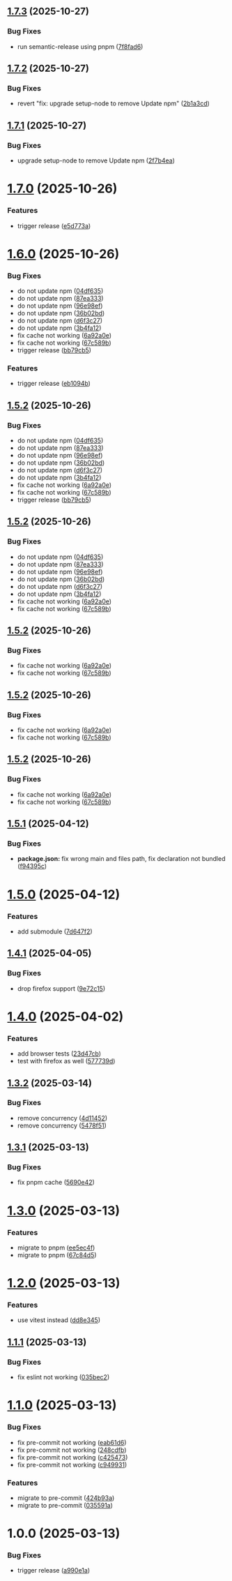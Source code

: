 ## [1.7.3](https://github.com/34j/create-minimal-package/compare/v1.7.2...v1.7.3) (2025-10-27)


### Bug Fixes

* run semantic-release using pnpm ([7f8fad6](https://github.com/34j/create-minimal-package/commit/7f8fad62bc3fb51d1dab150987a678ac4c4528b7))

## [1.7.2](https://github.com/34j/create-minimal-package/compare/v1.7.1...v1.7.2) (2025-10-27)


### Bug Fixes

* revert "fix: upgrade setup-node to remove Update npm" ([2b1a3cd](https://github.com/34j/create-minimal-package/commit/2b1a3cdda5d2d16721e5d0a70b8ae0f12c8427b3))

## [1.7.1](https://github.com/34j/create-minimal-package/compare/v1.7.0...v1.7.1) (2025-10-27)


### Bug Fixes

* upgrade setup-node to remove Update npm ([2f7b4ea](https://github.com/34j/create-minimal-package/commit/2f7b4ea7b09d396646921676dd5d4b82b3b96860))

# [1.7.0](https://github.com/34j/create-minimal-package/compare/v1.6.0...v1.7.0) (2025-10-26)


### Features

* trigger release ([e5d773a](https://github.com/34j/create-minimal-package/commit/e5d773aac39c91e0f3d67696a4d264524de5b86b))

# [1.6.0](https://github.com/34j/create-minimal-package/compare/v1.5.1...v1.6.0) (2025-10-26)


### Bug Fixes

* do not update npm ([04df635](https://github.com/34j/create-minimal-package/commit/04df635a33c67a7c760fc5ea8a1ed3773ce7f6a4))
* do not update npm ([87ea333](https://github.com/34j/create-minimal-package/commit/87ea33308449554b0e8281f503b0678278c5d962))
* do not update npm ([96e98ef](https://github.com/34j/create-minimal-package/commit/96e98ef6b6518873d76eb4f86fdaf8ced3b943ad))
* do not update npm ([36b02bd](https://github.com/34j/create-minimal-package/commit/36b02bdee82343c6afa9a46526651c9d45aad6a3))
* do not update npm ([d6f3c27](https://github.com/34j/create-minimal-package/commit/d6f3c27d28d9a4790bb5029cf49b9824d2e34b32))
* do not update npm ([3b4fa12](https://github.com/34j/create-minimal-package/commit/3b4fa12f02a76d4ab20b6239b39b53ce93a0bd27))
* fix cache not working ([6a92a0e](https://github.com/34j/create-minimal-package/commit/6a92a0e3aeff557911e7bf432591a2325586c7ca))
* fix cache not working ([67c589b](https://github.com/34j/create-minimal-package/commit/67c589b20feed3d21f93a6c27e6d17f457cc1508))
* trigger release ([bb79cb5](https://github.com/34j/create-minimal-package/commit/bb79cb547f5a8d2284ba48c155b90042cb8ae25e))


### Features

* trigger release ([eb1094b](https://github.com/34j/create-minimal-package/commit/eb1094b2b3bc95b8094510a4bab7e8f7da5b0a1d))

## [1.5.2](https://github.com/34j/create-minimal-package/compare/v1.5.1...v1.5.2) (2025-10-26)


### Bug Fixes

* do not update npm ([04df635](https://github.com/34j/create-minimal-package/commit/04df635a33c67a7c760fc5ea8a1ed3773ce7f6a4))
* do not update npm ([87ea333](https://github.com/34j/create-minimal-package/commit/87ea33308449554b0e8281f503b0678278c5d962))
* do not update npm ([96e98ef](https://github.com/34j/create-minimal-package/commit/96e98ef6b6518873d76eb4f86fdaf8ced3b943ad))
* do not update npm ([36b02bd](https://github.com/34j/create-minimal-package/commit/36b02bdee82343c6afa9a46526651c9d45aad6a3))
* do not update npm ([d6f3c27](https://github.com/34j/create-minimal-package/commit/d6f3c27d28d9a4790bb5029cf49b9824d2e34b32))
* do not update npm ([3b4fa12](https://github.com/34j/create-minimal-package/commit/3b4fa12f02a76d4ab20b6239b39b53ce93a0bd27))
* fix cache not working ([6a92a0e](https://github.com/34j/create-minimal-package/commit/6a92a0e3aeff557911e7bf432591a2325586c7ca))
* fix cache not working ([67c589b](https://github.com/34j/create-minimal-package/commit/67c589b20feed3d21f93a6c27e6d17f457cc1508))
* trigger release ([bb79cb5](https://github.com/34j/create-minimal-package/commit/bb79cb547f5a8d2284ba48c155b90042cb8ae25e))

## [1.5.2](https://github.com/34j/create-minimal-package/compare/v1.5.1...v1.5.2) (2025-10-26)


### Bug Fixes

* do not update npm ([04df635](https://github.com/34j/create-minimal-package/commit/04df635a33c67a7c760fc5ea8a1ed3773ce7f6a4))
* do not update npm ([87ea333](https://github.com/34j/create-minimal-package/commit/87ea33308449554b0e8281f503b0678278c5d962))
* do not update npm ([96e98ef](https://github.com/34j/create-minimal-package/commit/96e98ef6b6518873d76eb4f86fdaf8ced3b943ad))
* do not update npm ([36b02bd](https://github.com/34j/create-minimal-package/commit/36b02bdee82343c6afa9a46526651c9d45aad6a3))
* do not update npm ([d6f3c27](https://github.com/34j/create-minimal-package/commit/d6f3c27d28d9a4790bb5029cf49b9824d2e34b32))
* do not update npm ([3b4fa12](https://github.com/34j/create-minimal-package/commit/3b4fa12f02a76d4ab20b6239b39b53ce93a0bd27))
* fix cache not working ([6a92a0e](https://github.com/34j/create-minimal-package/commit/6a92a0e3aeff557911e7bf432591a2325586c7ca))
* fix cache not working ([67c589b](https://github.com/34j/create-minimal-package/commit/67c589b20feed3d21f93a6c27e6d17f457cc1508))

## [1.5.2](https://github.com/34j/create-minimal-package/compare/v1.5.1...v1.5.2) (2025-10-26)


### Bug Fixes

* fix cache not working ([6a92a0e](https://github.com/34j/create-minimal-package/commit/6a92a0e3aeff557911e7bf432591a2325586c7ca))
* fix cache not working ([67c589b](https://github.com/34j/create-minimal-package/commit/67c589b20feed3d21f93a6c27e6d17f457cc1508))

## [1.5.2](https://github.com/34j/create-minimal-package/compare/v1.5.1...v1.5.2) (2025-10-26)


### Bug Fixes

* fix cache not working ([6a92a0e](https://github.com/34j/create-minimal-package/commit/6a92a0e3aeff557911e7bf432591a2325586c7ca))
* fix cache not working ([67c589b](https://github.com/34j/create-minimal-package/commit/67c589b20feed3d21f93a6c27e6d17f457cc1508))

## [1.5.2](https://github.com/34j/create-minimal-package/compare/v1.5.1...v1.5.2) (2025-10-26)


### Bug Fixes

* fix cache not working ([6a92a0e](https://github.com/34j/create-minimal-package/commit/6a92a0e3aeff557911e7bf432591a2325586c7ca))
* fix cache not working ([67c589b](https://github.com/34j/create-minimal-package/commit/67c589b20feed3d21f93a6c27e6d17f457cc1508))

## [1.5.1](https://github.com/34j/create-minimal-package/compare/v1.5.0...v1.5.1) (2025-04-12)


### Bug Fixes

* **package.json:** fix wrong main and files path, fix declaration not bundled ([f94395c](https://github.com/34j/create-minimal-package/commit/f94395c65af65457079b51de87c9d7877dfaca36))

# [1.5.0](https://github.com/34j/create-minimal-package/compare/v1.4.1...v1.5.0) (2025-04-12)


### Features

* add submodule ([7d647f2](https://github.com/34j/create-minimal-package/commit/7d647f29ef1ff3d2a8371e8607c28d6321a3662c))

## [1.4.1](https://github.com/34j/create-minimal-package/compare/v1.4.0...v1.4.1) (2025-04-05)


### Bug Fixes

* drop firefox support ([9e72c15](https://github.com/34j/create-minimal-package/commit/9e72c1578e545c63cb44f2fa2b11825b158ac838))

# [1.4.0](https://github.com/34j/create-minimal-package/compare/v1.3.2...v1.4.0) (2025-04-02)


### Features

* add browser tests ([23d47cb](https://github.com/34j/create-minimal-package/commit/23d47cb74559c00aa7f5f4447c99b38634388b69))
* test with firefox as well ([577739d](https://github.com/34j/create-minimal-package/commit/577739dd205d69263b81d4abf48659799fd1578a))

## [1.3.2](https://github.com/34j/create-minimal-package/compare/v1.3.1...v1.3.2) (2025-03-14)


### Bug Fixes

* remove concurrency ([4d11452](https://github.com/34j/create-minimal-package/commit/4d1145262119f1a97354b4a02a3ee1c753c070e2))
* remove concurrency ([5478f51](https://github.com/34j/create-minimal-package/commit/5478f519264a3e21b9cb43e1881d2036ececcc36))

## [1.3.1](https://github.com/34j/create-minimal-package/compare/v1.3.0...v1.3.1) (2025-03-13)


### Bug Fixes

* fix pnpm cache ([5690e42](https://github.com/34j/create-minimal-package/commit/5690e426475da41beba8f8e30f9927d0b1b68885))

# [1.3.0](https://github.com/34j/create-minimal-package/compare/v1.2.0...v1.3.0) (2025-03-13)


### Features

* migrate to pnpm ([ee5ec4f](https://github.com/34j/create-minimal-package/commit/ee5ec4f09dded28f8a498361696422cc2ef13412))
* migrate to pnpm ([67c84d5](https://github.com/34j/create-minimal-package/commit/67c84d592b7f2141ed5f8dafdca740d1406c1e22))

# [1.2.0](https://github.com/34j/create-minimal-package/compare/v1.1.1...v1.2.0) (2025-03-13)


### Features

* use vitest instead ([dd8e345](https://github.com/34j/create-minimal-package/commit/dd8e34504175dd760890df02fde5139da94dac5e))

## [1.1.1](https://github.com/34j/create-minimal-package/compare/v1.1.0...v1.1.1) (2025-03-13)


### Bug Fixes

* fix eslint not working ([035bec2](https://github.com/34j/create-minimal-package/commit/035bec298bfc17c7aba0a52dfc885c235c650503))

# [1.1.0](https://github.com/34j/create-minimal-package/compare/v1.0.0...v1.1.0) (2025-03-13)


### Bug Fixes

* fix pre-commit not working ([eab61d6](https://github.com/34j/create-minimal-package/commit/eab61d69d5b52cb636636b4f442978c45e31ba28))
* fix pre-commit not working ([248cdfb](https://github.com/34j/create-minimal-package/commit/248cdfba7ef8e8dc8f2d49579d9469d35c979bf1))
* fix pre-commit not working ([c425473](https://github.com/34j/create-minimal-package/commit/c425473dd99e042025be0b466d6b89bb969866f8))
* fix pre-commit not working ([c949931](https://github.com/34j/create-minimal-package/commit/c94993158bdfacd9874dcd7a5bce1c80fa0f5dd4))


### Features

* migrate to pre-commit ([424b93a](https://github.com/34j/create-minimal-package/commit/424b93a9786badaa27d363245f9afd544cc6a553))
* migrate to pre-commit ([035591a](https://github.com/34j/create-minimal-package/commit/035591a3c721a2f8231648330de4570fd30bcf6d))

# 1.0.0 (2025-03-13)


### Bug Fixes

* trigger release ([a990e1a](https://github.com/34j/create-minimal-package/commit/a990e1a07a856cd5fc8d754770b11faef6dac581))
